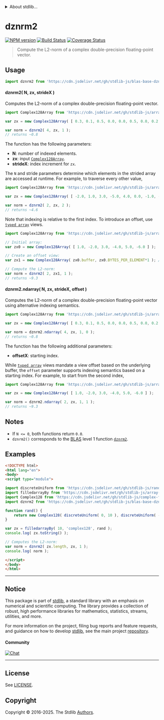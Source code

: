 <!--

@license Apache-2.0

Copyright (c) 2024 The Stdlib Authors.

Licensed under the Apache License, Version 2.0 (the "License");
you may not use this file except in compliance with the License.
You may obtain a copy of the License at

   http://www.apache.org/licenses/LICENSE-2.0

Unless required by applicable law or agreed to in writing, software
distributed under the License is distributed on an "AS IS" BASIS,
WITHOUT WARRANTIES OR CONDITIONS OF ANY KIND, either express or implied.
See the License for the specific language governing permissions and
limitations under the License.

-->


<details>
  <summary>
    About stdlib...
  </summary>
  <p>We believe in a future in which the web is a preferred environment for numerical computation. To help realize this future, we've built stdlib. stdlib is a standard library, with an emphasis on numerical and scientific computation, written in JavaScript (and C) for execution in browsers and in Node.js.</p>
  <p>The library is fully decomposable, being architected in such a way that you can swap out and mix and match APIs and functionality to cater to your exact preferences and use cases.</p>
  <p>When you use stdlib, you can be absolutely certain that you are using the most thorough, rigorous, well-written, studied, documented, tested, measured, and high-quality code out there.</p>
  <p>To join us in bringing numerical computing to the web, get started by checking us out on <a href="https://github.com/stdlib-js/stdlib">GitHub</a>, and please consider <a href="https://opencollective.com/stdlib">financially supporting stdlib</a>. We greatly appreciate your continued support!</p>
</details>

# dznrm2

[![NPM version][npm-image]][npm-url] [![Build Status][test-image]][test-url] [![Coverage Status][coverage-image]][coverage-url] <!-- [![dependencies][dependencies-image]][dependencies-url] -->

> Compute the L2-norm of a complex double-precision floating-point vector.



<section class="usage">

## Usage

```javascript
import dznrm2 from 'https://cdn.jsdelivr.net/gh/stdlib-js/blas-base-dznrm2@esm/index.mjs';
```

#### dznrm2( N, zx, strideX )

Computes the L2-norm of a complex double-precision floating-point vector.

```javascript
import Complex128Array from 'https://cdn.jsdelivr.net/gh/stdlib-js/array-complex128@esm/index.mjs';

var zx = new Complex128Array( [ 0.3, 0.1, 0.5, 0.0, 0.0, 0.5, 0.0, 0.2 ] );

var norm = dznrm2( 4, zx, 1 );
// returns ~0.8
```

The function has the following parameters:

-   **N**: number of indexed elements.
-   **zx**: input [`Complex128Array`][@stdlib/array/complex128].
-   **strideX**: index increment for `zx`.

The `N` and stride parameters determine which elements in the strided array are accessed at runtime. For example, to traverse every other value,

```javascript
import Complex128Array from 'https://cdn.jsdelivr.net/gh/stdlib-js/array-complex128@esm/index.mjs';

var zx = new Complex128Array( [ -2.0, 1.0, 3.0, -5.0, 4.0, 0.0, -1.0, -3.0 ] );

var norm = dznrm2( 2, zx, 2 );
// returns ~4.6
```

Note that indexing is relative to the first index. To introduce an offset, use [`typed array`][mdn-typed-array] views.

```javascript
import Complex128Array from 'https://cdn.jsdelivr.net/gh/stdlib-js/array-complex128@esm/index.mjs';

// Initial array:
var zx0 = new Complex128Array( [ 1.0, -2.0, 3.0, -4.0, 5.0, -6.0 ] );

// Create an offset view:
var zx1 = new Complex128Array( zx0.buffer, zx0.BYTES_PER_ELEMENT*1 ); // start at 2nd element

// Compute the L2-norm:
var norm = dznrm2( 2, zx1, 1 );
// returns ~9.3
```

#### dznrm2.ndarray( N, zx, strideX, offset )

Computes the L2-norm of a complex double-precision floating-point vector using alternative indexing semantics.

```javascript
import Complex128Array from 'https://cdn.jsdelivr.net/gh/stdlib-js/array-complex128@esm/index.mjs';

var zx = new Complex128Array( [ 0.3, 0.1, 0.5, 0.0, 0.0, 0.5, 0.0, 0.2 ] );

var norm = dznrm2.ndarray( 4, zx, 1, 0 );
// returns ~0.8
```

The function has the following additional parameters:

-   **offsetX**: starting index.

While [`typed array`][mdn-typed-array] views mandate a view offset based on the underlying buffer, the `offset` parameter supports indexing semantics based on a starting index. For example, to start from the second index,

```javascript
import Complex128Array from 'https://cdn.jsdelivr.net/gh/stdlib-js/array-complex128@esm/index.mjs';

var zx = new Complex128Array( [ 1.0, -2.0, 3.0, -4.0, 5.0, -6.0 ] );

var norm = dznrm2.ndarray( 2, zx, 1, 1 );
// returns ~9.3
```

</section>

<!-- /.usage -->

<section class="notes">

## Notes

-   If `N <= 0`, both functions return `0.0`.
-   `dznrm2()` corresponds to the [BLAS][blas] level 1 function [`dznrm2`][dznrm2].

</section>

<!-- /.notes -->

<section class="examples">

## Examples

<!-- eslint no-undef: "error" -->

```html
<!DOCTYPE html>
<html lang="en">
<body>
<script type="module">

import discreteUniform from 'https://cdn.jsdelivr.net/gh/stdlib-js/random-base-discrete-uniform@esm/index.mjs';
import filledarrayBy from 'https://cdn.jsdelivr.net/gh/stdlib-js/array-filled-by@esm/index.mjs';
import Complex128 from 'https://cdn.jsdelivr.net/gh/stdlib-js/complex-float64-ctor@esm/index.mjs';
import dznrm2 from 'https://cdn.jsdelivr.net/gh/stdlib-js/blas-base-dznrm2@esm/index.mjs';

function rand() {
    return new Complex128( discreteUniform( 0, 10 ), discreteUniform( -5, 5 ) );
}

var zx = filledarrayBy( 10, 'complex128', rand );
console.log( zx.toString() );

// Computes the L2-norm:
var norm = dznrm2( zx.length, zx, 1 );
console.log( norm );

</script>
</body>
</html>
```

</section>

<!-- /.examples -->

<!-- C interface documentation. -->



<!-- Section for related `stdlib` packages. Do not manually edit this section, as it is automatically populated. -->

<section class="related">

</section>

<!-- /.related -->

<!-- Section for all links. Make sure to keep an empty line after the `section` element and another before the `/section` close. -->


<section class="main-repo" >

* * *

## Notice

This package is part of [stdlib][stdlib], a standard library with an emphasis on numerical and scientific computing. The library provides a collection of robust, high performance libraries for mathematics, statistics, streams, utilities, and more.

For more information on the project, filing bug reports and feature requests, and guidance on how to develop [stdlib][stdlib], see the main project [repository][stdlib].

#### Community

[![Chat][chat-image]][chat-url]

---

## License

See [LICENSE][stdlib-license].


## Copyright

Copyright &copy; 2016-2025. The Stdlib [Authors][stdlib-authors].

</section>

<!-- /.stdlib -->

<!-- Section for all links. Make sure to keep an empty line after the `section` element and another before the `/section` close. -->

<section class="links">

[npm-image]: http://img.shields.io/npm/v/@stdlib/blas-base-dznrm2.svg
[npm-url]: https://npmjs.org/package/@stdlib/blas-base-dznrm2

[test-image]: https://github.com/stdlib-js/blas-base-dznrm2/actions/workflows/test.yml/badge.svg?branch=main
[test-url]: https://github.com/stdlib-js/blas-base-dznrm2/actions/workflows/test.yml?query=branch:main

[coverage-image]: https://img.shields.io/codecov/c/github/stdlib-js/blas-base-dznrm2/main.svg
[coverage-url]: https://codecov.io/github/stdlib-js/blas-base-dznrm2?branch=main

<!--

[dependencies-image]: https://img.shields.io/david/stdlib-js/blas-base-dznrm2.svg
[dependencies-url]: https://david-dm.org/stdlib-js/blas-base-dznrm2/main

-->

[chat-image]: https://img.shields.io/gitter/room/stdlib-js/stdlib.svg
[chat-url]: https://app.gitter.im/#/room/#stdlib-js_stdlib:gitter.im

[stdlib]: https://github.com/stdlib-js/stdlib

[stdlib-authors]: https://github.com/stdlib-js/stdlib/graphs/contributors

[umd]: https://github.com/umdjs/umd
[es-module]: https://developer.mozilla.org/en-US/docs/Web/JavaScript/Guide/Modules

[deno-url]: https://github.com/stdlib-js/blas-base-dznrm2/tree/deno
[deno-readme]: https://github.com/stdlib-js/blas-base-dznrm2/blob/deno/README.md
[umd-url]: https://github.com/stdlib-js/blas-base-dznrm2/tree/umd
[umd-readme]: https://github.com/stdlib-js/blas-base-dznrm2/blob/umd/README.md
[esm-url]: https://github.com/stdlib-js/blas-base-dznrm2/tree/esm
[esm-readme]: https://github.com/stdlib-js/blas-base-dznrm2/blob/esm/README.md
[branches-url]: https://github.com/stdlib-js/blas-base-dznrm2/blob/main/branches.md

[stdlib-license]: https://raw.githubusercontent.com/stdlib-js/blas-base-dznrm2/main/LICENSE

[blas]: http://www.netlib.org/blas

[dznrm2]: https://netlib.org/lapack/explore-html//d1/d2a/group__nrm2_ga7f9f9febc6dc1836c9f5e7c1aa00b743.html

[@stdlib/array/complex128]: https://github.com/stdlib-js/array-complex128/tree/esm

[mdn-typed-array]: https://developer.mozilla.org/en-US/docs/Web/JavaScript/Reference/Global_Objects/TypedArray

</section>

<!-- /.links -->
